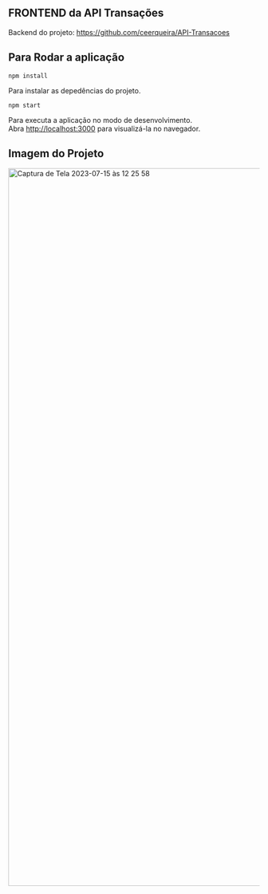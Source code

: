 ## FRONTEND da API Transações 

Backend  do projeto: https://github.com/ceerqueira/API-Transacoes

## Para Rodar a aplicação
 `npm install`

 Para instalar as depedências do projeto.

 `npm start`

Para executa a aplicação no modo de desenvolvimento.\
Abra [http://localhost:3000](http://localhost:3000) para visualizá-la no navegador.



## Imagem do Projeto

<img width="1440" alt="Captura de Tela 2023-07-15 às 12 25 58" src="https://github.com/ceerqueira/frontend-API-Transacoes/assets/50030996/4e134f4b-d10b-44fa-9181-38ebfaa565af">
